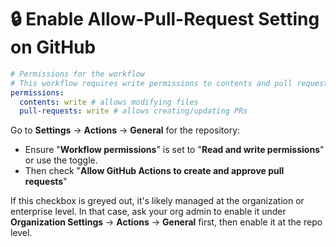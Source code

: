 # 🔒 Enable Allow-Pull-Request Setting on GitHub

```yaml
# Permissions for the workflow
# This workflow requires write permissions to contents and pull requests
permissions:
  contents: write # allows modifying files
  pull-requests: write # allows creating/updating PRs
```

Go to **Settings** → **Actions** → **General** for the repository:

- Ensure "**Workflow permissions**" is set to "**Read and write permissions**" or use the toggle.
- Then check "**Allow GitHub Actions to create and approve pull requests**"

If this checkbox is greyed out, it's likely managed at the organization or enterprise level. In that case, ask your org admin to enable it under **Organization Settings** → **Actions** → **General** first, then enable it at the repo level.
